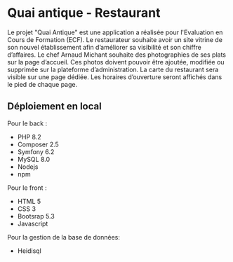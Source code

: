 # Quai antique - Restaurant

Le projet "Quai Antique" est une application a réalisée pour l'Evaluation en Cours de Formation (ECF).
Le restaurateur souhaite avoir un site vitrine de son nouvel établissement afin d’améliorer sa visibilité et son chiffre d’affaires. Le chef Arnaud Michant souhaite des photographies de ses plats sur la page d’accueil. Ces photos doivent pouvoir être ajoutée, modifiée ou supprimée sur la plateforme d’administration. La carte du restaurant sera visible sur une page dédiée. Les horaires d’ouverture seront affichés dans le pied de chaque page.

## Déploiement en local
Pour le back :
- PHP 8.2
- Composer 2.5
- Symfony 6.2
- MySQL 8.0
- Nodejs
- npm

Pour le front :
- HTML 5
- CSS 3
- Bootsrap 5.3
- Javascript

Pour la gestion de la base de données:
- Heidisql

